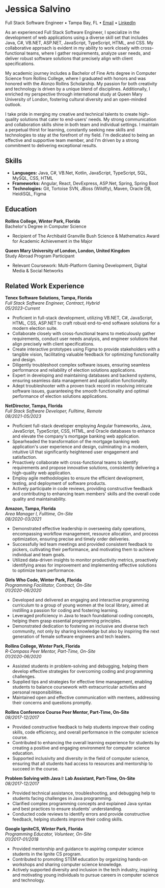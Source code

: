 # Jessica Salvino

Full Stack Software Engineer • Tampa Bay, FL • [Email](mailto:salvinojessica@gmail.com) • [LinkedIn](https://www.linkedin.com/in/jessica-salvino/)

As an experienced Full Stack Software Engineer, I specialize in the development of web applications using a diverse skill set that includes Java, C#, VB.NET, ASP.NET, JavaScript, TypeScript, HTML, and CSS. My collaborative approach is evident in my ability to work closely with cross-functional teams, where I gather requirements, analyze user needs, and deliver robust software solutions that precisely align with client specifications.

My academic journey includes a Bachelor of Fine Arts degree in Computer Science from Rollins College, where I graduated with honors and was honored with the Alonzo Rollins Scholarship. My passion for both creativity and technology is driven by a unique blend of disciplines. Additionally, I enriched my perspective through international study at Queen Mary University of London, fostering cultural diversity and an open-minded outlook.

I take pride in merging my creative and technical talents to create high-quality solutions that cater to end-users' needs. My strong communication and collaboration skills shine in both team and individual settings. I maintain a perpetual thirst for learning, constantly seeking new skills and technologies to stay at the forefront of my field. I'm dedicated to being an effective and supportive team member, and I'm driven by a strong commitment to delivering exceptional results.

## Skills

- **Languages:** Java, C#, VB.Net, Kotlin, JavaScript, TypeScript, SQL, MySQL, CSS, HTML
- **Frameworks:** Angular, React, DevExpress, ASP.Net, Spring, Spring Boot
- **Technologies:** Git, Tortoise SVN, JBoss (Wildfly), Maven, Oracle DB, HeidiSQL, Figma

## Education

**Rollins College, Winter Park, Florida**  
Bachelor's Degree in Computer Science  
- Recipient of The Archibald Granville Bush Science & Mathematics Award for Academic Achievement in the Major

**Queen Mary University of London, London, United Kingdom**  
Study Abroad Program Participant  
- Relevant Coursework: Multi-Platform Gaming Development, Digital Media & Social Networks

## Related Work Experience

**Tenex Software Solutions, Tampa, Florida**  
*Full Stack Software Engineer, Contract, Hybrid*  
*05/2023-Current*

- Proficient in full-stack development, utilizing VB.NET, C#, JavaScript, HTML, CSS, ASP.NET to craft robust end-to-end software solutions for a modern election suite.
- Collaborate closely with cross-functional teams to meticulously gather requirements, conduct user needs analysis, and engineer solutions that align precisely with client specifications.
- Create interactive prototypes using Figma to provide stakeholders with a tangible vision, facilitating valuable feedback for optimizing functionality and design.
- Diligently troubleshoot complex software issues, ensuring seamless performance and reliability of election solutions applications.
- Expert in developing and maintaining databases and backend systems, ensuring seamless data management and application functionality.
- Adept troubleshooter with a proven track record in resolving intricate software issues, guaranteeing the smooth functionality and optimal performance of election solutions applications.

**NetDirector, Tampa, Florida**  
*Full Stack Software Developer, Fulltime, Remote*  
*08/2021-05/2023*

- Proficient full-stack developer employing Angular frameworks, Java, JavaScript, TypeScript, CSS, HTML, and Oracle databases to enhance and elevate the company's mortgage banking web application.
- Spearheaded the transformation of the mortgage banking web application's user experience and design, culminating in a modern, intuitive UI that significantly heightened user engagement and satisfaction.
- Proactively collaborate with cross-functional teams to identify requirements and propose innovative solutions, consistently delivering a high-quality web application.
- Employ agile methodologies to ensure the efficient development, testing, and deployment of software products.
- Actively participate in code reviews, providing constructive feedback and contributing to enhancing team members' skills and the overall code quality and maintainability.

**Amazon, Tampa, Florida**  
*Area Manager I, Fulltime, On-Site*  
*08/2020-03/2021*

- Demonstrated effective leadership in overseeing daily operations, encompassing workflow management, resource allocation, and process optimization, ensuring precise and timely order deliveries.
- Successfully led team meetings and provided consistent feedback to pickers, cultivating their performance, and motivating them to achieve individual and team goals.
- Utilized data-driven insights to monitor productivity metrics, proactively identifying areas for improvement and implementing effective solutions to optimize team performance.

**Girls Who Code, Winter Park, Florida**  
*Programming Facilitator, Contract, On-Site*  
*01/2020-06/2020*

- Developed and delivered an engaging and interactive programming curriculum to a group of young women at the local library, aimed at instilling a passion for coding and fostering learning.
- Leveraged proficiency in Java to teach foundational coding concepts, helping them grasp essential programming principles.
- Demonstrated dedication to fostering an inclusive and diverse tech community, not only by sharing knowledge but also by inspiring the next generation of female software engineers and tech leaders.

**Rollins College, Winter Park, Florida**  
*R-Compass Peer Mentor, Part-Time, On-Site*  
*01/2020-06/2020*

- Assisted students in problem-solving and debugging, helping them develop effective strategies for overcoming coding and programming challenges.
- Supplied tips and strategies for effective time management, enabling students to balance coursework with extracurricular activities and personal responsibilities.
- Maintained open and effective communication with mentees, addressing their concerns and questions promptly.

**Rollins Conference Course Peer Mentor, Part-Time, On-Site**  
*08/2017-12/2017*

- Provided constructive feedback to help students improve their coding skills, code efficiency, and overall performance in the computer science course.
- Contributed to enhancing the overall learning experience for students by creating a positive and engaging environment for computer science education.
- Supported inclusivity and diversity in the field of computer science, ensuring that all students had access to resources and mentorship to succeed in the course.

**Problem Solving with Java I: Lab Assistant, Part-Time, On-Site**  
*08/2017-12/2017*

- Provided technical assistance, troubleshooting, and debugging help to students facing challenges in Java programming.
- Clarified complex programming concepts and explained Java syntax and best practices to ensure students' understanding.
- Conducted code reviews to identify errors and provide constructive feedback, helping students improve their coding skills.

**Google IgniteCS, Winter Park, Florida**  
*Programming Educator, Volunteer, On-Site*  
*01/2017-01/2018*

- Provided mentorship and guidance to aspiring computer science students in the Ignite CS program.
- Contributed to promoting STEM education by organizing hands-on workshops and sharing computer science knowledge.
- Actively supported diversity and inclusion in the tech industry, inspiring and motivating young individuals to pursue careers in computer science and technology.
